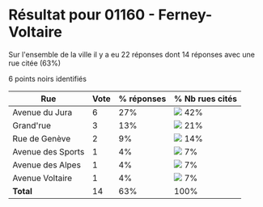 # Résultat pour 01160 - Ferney-Voltaire

Sur l'ensemble de la ville il y a eu 22 réponses dont 14 réponses avec une rue citée (63%)

6 points noirs identifiés

| Rue | Vote | % réponses | % Nb rues cités|
|-----|------|------------|----------------|
| Avenue du Jura | 6 | 27% | <img src="../../img/bar_42.gif" />&nbsp;42%|
| Grand'rue | 3 | 13% | <img src="../../img/bar_21.gif" />&nbsp;21%|
| Rue de Genève | 2 | 9% | <img src="../../img/bar_14.gif" />&nbsp;14%|
| Avenue des Sports | 1 | 4% | <img src="../../img/bar_7.gif" />&nbsp;7%|
| Avenue des Alpes | 1 | 4% | <img src="../../img/bar_7.gif" />&nbsp;7%|
| Avenue Voltaire | 1 | 4% | <img src="../../img/bar_7.gif" />&nbsp;7%|
| **Total** | 14 | 63% | 100%|
